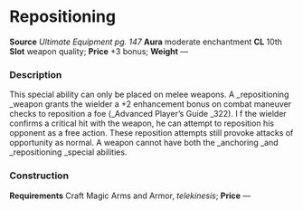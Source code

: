 ﻿---
name: "Repositioning"
type: "weapon_quality"
price: "+3 bonus"
description: |
  "This special ability can only be placed on melee weapons. A _repositioning _weapon grants the wielder a +2 enhancement bonus on combat maneuver checks to reposition a foe (_Advanced Player’s Guide _322). I f the wielder confirms a critical hit with the weapon, he can attempt to reposition his opponent as a free action. These reposition attempts still provoke attacks of opportunity as normal. A weapon cannot have both the _anchoring _and _repositioning _special abilities."
---

#  Repositioning

**Source** _Ultimate Equipment pg. 147_
**Aura** moderate enchantment **CL** 10th
**Slot** weapon quality; **Price** +3 bonus; **Weight** —

### Description

This special ability can only be placed on melee weapons. A _repositioning _weapon grants the wielder a +2 enhancement bonus on combat maneuver checks to reposition a foe (_Advanced Player’s Guide _322). I f the wielder confirms a critical hit with the weapon, he can attempt to reposition his opponent as a free action. These reposition attempts still provoke attacks of opportunity as normal. A weapon cannot have both the _anchoring _and _repositioning _special abilities.

### Construction

**Requirements** Craft Magic Arms and Armor, _telekinesis_; **Price** —